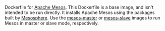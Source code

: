 Dockerfile for [Apache Mesos](http://mesos.apache.org/).  This Dockerfile is a
base image, and isn't intended to be run directly.  It installs Apache Mesos
using the packages built by [Mesosphere](http://mesosphere.io/downloads/).  Use
the [mesos-master](../mesos-master/) or [mesos-slave](../mesos-slave/) images to
run Mesos in master or slave mode, respectively.
